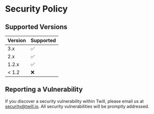 # Security Policy

## Supported Versions

| Version | Supported          |
| ------- | ------------------ |
| 3.x   | :white_check_mark: |
| 2.x   | :white_check_mark: |
| 1.2.x   | :white_check_mark: |
| < 1.2   | :x:                |

## Reporting a Vulnerability

If you discover a security vulnerability within Twill, please email us at security@twill.io. All security vulnerabilities will be promptly addressed.

